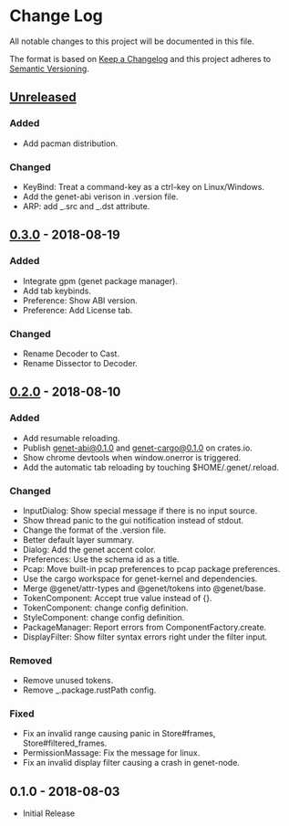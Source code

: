 # Change Log
All notable changes to this project will be documented in this file.

The format is based on [Keep a Changelog](http://keepachangelog.com/)
and this project adheres to [Semantic Versioning](http://semver.org/).

## [Unreleased]
### Added
- Add pacman distribution.

### Changed
- KeyBind: Treat a command-key as a ctrl-key on Linux/Windows.
- Add the genet-abi verison in .version file.
- ARP: add _.src and _.dst attribute.

## [0.3.0] - 2018-08-19
### Added
- Integrate gpm (genet package manager).
- Add tab keybinds.
- Preference: Show ABI version.
- Preference: Add License tab.

### Changed
- Rename Decoder to Cast.
- Rename Dissector to Decoder.

## [0.2.0] - 2018-08-10
### Added
- Add resumable reloading.
- Publish genet-abi@0.1.0 and genet-cargo@0.1.0 on crates.io.
- Show chrome devtools when window.onerror is triggered.
- Add the automatic tab reloading by touching $HOME/.genet/.reload.

### Changed
- InputDialog: Show special message if there is no input source.
- Show thread panic to the gui notification instead of stdout.
- Change the format of the .version file.
- Better default layer summary.
- Dialog: Add the genet accent color.
- Preferences: Use the schema id as a title.
- Pcap: Move built-in pcap preferences to pcap package preferences.
- Use the cargo workspace for genet-kernel and dependencies.
- Merge @genet/attr-types and @genet/tokens into @genet/base.
- TokenComponent: Accept true value instead of {}.
- TokenComponent: change config definition.
- StyleComponent: change config definition.
- PackageManager: Report errors from ComponentFactory.create.
- DisplayFilter: Show filter syntax errors right under the filter input.

### Removed
- Remove unused tokens.
- Remove _.package.rustPath config.

### Fixed
- Fix an invalid range causing panic in Store#frames, Store#filtered_frames.
- PermissionMassage: Fix the message for linux.
- Fix an invalid display filter causing a crash in genet-node.

## 0.1.0 - 2018-08-03
- Initial Release

[Unreleased]: https://github.com/genet-app/genet/compare/v0.3.0...HEAD
[0.3.0]: https://github.com/genet-app/genet/compare/v0.2.0...v0.3.0
[0.2.0]: https://github.com/genet-app/genet/compare/v0.1.0...v0.2.0
